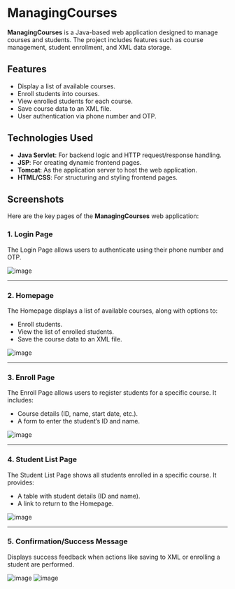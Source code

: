 # ManagingCourses

**ManagingCourses** is a Java-based web application designed to manage courses and students. The project includes features such as course management, student enrollment, and XML data storage.

## Features
- Display a list of available courses.
- Enroll students into courses.
- View enrolled students for each course.
- Save course data to an XML file.
- User authentication via phone number and OTP.

## Technologies Used
- **Java Servlet**: For backend logic and HTTP request/response handling.
- **JSP**: For creating dynamic frontend pages.
- **Tomcat**: As the application server to host the web application.
- **HTML/CSS**: For structuring and styling frontend pages.

## Screenshots

Here are the key pages of the **ManagingCourses** web application:

### 1. Login Page
The Login Page allows users to authenticate using their phone number and OTP.

![image](https://github.com/user-attachments/assets/3d8325ba-9400-4895-befe-b32434c99aeb)


---

### 2. Homepage
The Homepage displays a list of available courses, along with options to:
- Enroll students.
- View the list of enrolled students.
- Save the course data to an XML file.

![image](https://github.com/user-attachments/assets/1db965ab-055f-4b0a-8c79-1eb0f6e0f87d)


---

### 3. Enroll Page
The Enroll Page allows users to register students for a specific course. It includes:
- Course details (ID, name, start date, etc.).
- A form to enter the student’s ID and name.

![image](https://github.com/user-attachments/assets/9eb8818c-ca06-49a1-ac74-a1d19635a1eb)


---

### 4. Student List Page
The Student List Page shows all students enrolled in a specific course. It provides:
- A table with student details (ID and name).
- A link to return to the Homepage.

![image](https://github.com/user-attachments/assets/7f04b85e-108f-429d-8e10-49444ac9520f)


---

### 5. Confirmation/Success Message
Displays success feedback when actions like saving to XML or enrolling a student are performed.

![image](https://github.com/user-attachments/assets/3f1f60f2-b590-4ce8-a4d8-1cf756fccbf3)
![image](https://github.com/user-attachments/assets/b4944f22-db5a-4f92-9717-29d957965ce9)




